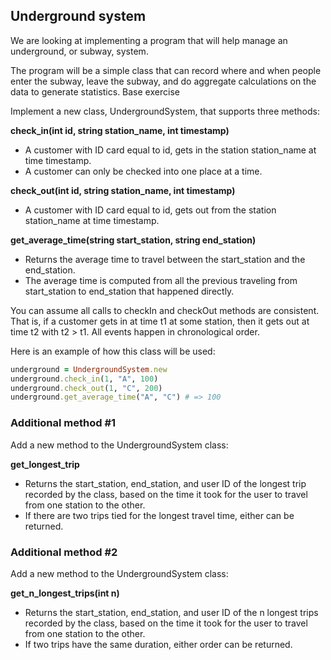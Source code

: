 ## Underground system
We are looking at implementing a program that will help manage an underground, or subway, system.

The program will be a simple class that can record where and when people enter the subway, leave the subway, and do aggregate calculations on the data to generate statistics.
Base exercise

Implement a new class, UndergroundSystem, that supports three methods:

**check_in(int id, string station_name, int timestamp)**
* A customer with ID card equal to id, gets in the station station_name at time timestamp.
* A customer can only be checked into one place at a time.

**check_out(int id, string station_name, int timestamp)**
* A customer with ID card equal to id, gets out from the station station_name at time timestamp.

**get_average_time(string start_station, string end_station)**
* Returns the average time to travel between the start_station and the end_station.
* The average time is computed from all the previous traveling from start_station to end_station that happened directly.

You can assume all calls to checkIn and checkOut methods are consistent. That is, if a customer gets in at time t1 at some station, then it gets out at time t2 with t2 > t1. All events happen in chronological order.

Here is an example of how this class will be used:
```ruby
underground = UndergroundSystem.new
underground.check_in(1, "A", 100)
underground.check_out(1, "C", 200)
underground.get_average_time("A", "C") # => 100
```

### Additional method #1
Add a new method to the UndergroundSystem class:

**get_longest_trip**
* Returns the start_station, end_station, and user ID of the longest trip recorded by the class, based on the time it took for the user to travel from one station to the other.
* If there are two trips tied for the longest travel time, either can be returned.

### Additional method #2
Add a new method to the UndergroundSystem class:

**get_n_longest_trips(int n)**
* Returns the start_station, end_station, and user ID of the n longest trips recorded by the class, based on the time it took for the user to travel from one station to the other.
* If two trips have the same duration, either order can be returned.
